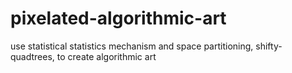 # pixelated-algorithmic-art
use statistical statistics mechanism and space partitioning, shifty-quadtrees, to create algorithmic art
